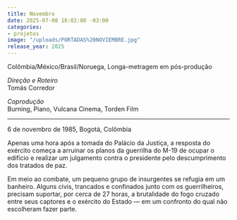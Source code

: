 ```yaml
---
title: Novembro
date: 2025-07-08 18:02:00 -03:00
categories:
- projetos
image: "/uploads/PORTADAS%20NOVIEMBRE.jpg"
release_year: 2025
---
```


Colômbia/México/Brasil/Noruega, Longa-metragem em pós-produção

*Direção e Roteiro*\
Tomás Corredor

*Coprodução*\
Burning, Piano, Vulcana Cinema, Torden Film 

---
6 de novembro de 1985, Bogotá, Colômbia

Apenas uma hora após a tomada do Palácio da Justiça, a resposta do exército começa a arruinar os planos da guerrilha do M-19 de ocupar o edifício e realizar um julgamento contra o presidente pelo descumprimento dos tratados de paz.

Em meio ao combate, um pequeno grupo de insurgentes se refugia em um banheiro. Alguns civis, trancados e confinados junto com os guerrilheiros, precisam suportar, por cerca de 27 horas, a brutalidade do fogo cruzado entre seus captores e o exército do Estado — em um confronto do qual não escolheram fazer parte.